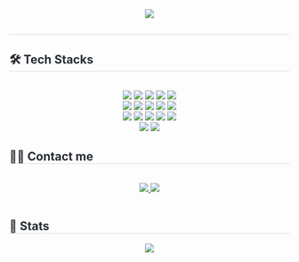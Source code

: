 <div align= "center">
    <img src="https://capsule-render.vercel.app/api?type=rounded&color=fcd997&height=120&text=Jin%20seong%20won&animation=&fontColor=000000&fontSize=50" />
    </div>
    <div style="text-align: left;"> 
    <h2 style="border-bottom: 1px solid #d8dee4; color: #282d33;">  </h2>  
    <div style="font-weight: 700; font-size: 15px; text-align: left; color: #282d33;">  </div> 
    </div>
    <div style="text-align: left;">
    <h2 style="border-bottom: 1px solid #d8dee4; color: #282d33;"> 🛠️ Tech Stacks </h2> <br> 
    <div  align= "center"> 
          <img src="https://img.shields.io/badge/Amazon S3-569A31?style=for-the-badge&logo=Amazon S3&logoColor=white">
          <img src="https://img.shields.io/badge/Amazon AWS-232F3E?style=for-the-badge&logo=Amazon AWS&logoColor=white">
          <img src="https://img.shields.io/badge/Bootstrap-7952B3?style=for-the-badge&logo=Bootstrap&logoColor=white">
          <img src="https://img.shields.io/badge/CSS3-1572B6?style=for-the-badge&logo=CSS3&logoColor=white">
          <img src="https://img.shields.io/badge/Docker-2496ED?style=for-the-badge&logo=Docker&logoColor=white">
          <br/><img src="https://img.shields.io/badge/Elasticsearch-005571?style=for-the-badge&logo=Elasticsearch&logoColor=white">
          <img src="https://img.shields.io/badge/Git-F05032?style=for-the-badge&logo=Git&logoColor=white">
          <img src="https://img.shields.io/badge/Github-181717?style=for-the-badge&logo=Github&logoColor=white">
          <img src="https://img.shields.io/badge/HTML5-E34F26?style=for-the-badge&logo=HTML5&logoColor=white">
          <img src="https://img.shields.io/badge/Java-007396?style=for-the-badge&logo=Java&logoColor=white">
          <br/><img src="https://img.shields.io/badge/MariaDB-003545?style=for-the-badge&logo=MariaDB&logoColor=white">
          <img src="https://img.shields.io/badge/MongoDB-47A248?style=for-the-badge&logo=MongoDB&logoColor=white">
          <img src="https://img.shields.io/badge/MySQL-4479A1?style=for-the-badge&logo=MySQL&logoColor=white">
          <img src="https://img.shields.io/badge/Notion-000000?style=for-the-badge&logo=Notion&logoColor=white">
          <img src="https://img.shields.io/badge/Oracle-F80000?style=for-the-badge&logo=Oracle&logoColor=white">
          <br/><img src="https://img.shields.io/badge/Spring-6DB33F?style=for-the-badge&logo=Spring&logoColor=white">
          <img src="https://img.shields.io/badge/Spring Boot-6DB33F?style=for-the-badge&logo=Spring Boot&logoColor=white">
          </div>
    </div>
    <div style="text-align: left;">
    <h2 style="border-bottom: 1px solid #d8dee4; color: #282d33;"> 🧑‍💻 Contact me </h2> <br> 
    <div align= "center"> <a href=https://www.instagram.com/jin_sung_1/profilecard/?igsh=MTJ6dGU1YWR5ZGc1cw==> <img src="https://img.shields.io/badge/Instagram-E4405F?style=for-the-badge&logo=Instagram&logoColor=white&link=https://www.instagram.com/jin_sung_1/profilecard/?igsh=MTJ6dGU1YWR5ZGc1cw=="> </a>
         <a href=http://marmalade-canvas-697.notion.site> <img src="https://img.shields.io/badge/Notion-000000?style=for-the-badge&logo=Notion&logoColor=white&link=http://marmalade-canvas-697.notion.site"> </a>
          </div>  <br> 
    <div align= "center">  </div> 
    </div>
    <div style="text-align: left;"> 
    <h2 style="border-bottom: 1px solid #d8dee4; color: #282d33;"> 🏅 Stats </h2> <div align= "center">  <img src="https://github-readme-stats.vercel.app/api/top-langs/?username=jinseongwon99&layout=compact&bg_color=180,000000,&title_color=000000&text_color=000000"
          /> </div> 
    </div>
    
